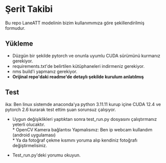 # Şerit Takibi
Bu repo LaneATT modelinin bizim kullanımımıza göre şekillendirilmiş formudur.

## Yükleme
* Düzgün bir şekilde pytorch ve onunla uyumlu CUDA sürümünü kurmanız gerekiyor. 
* requirements.txt'de belirtilen kütüphaneleri indirmeniz gerekiyor.
* nms build'i yapmanız gerekiyor.
* **Orijinal repo'daki readme'de detaylı şekilde kurulum anlatılmış**

## Test
ika: Ben linux sistemde anaconda'ya python 3.11.11 kurup içine CUDA 12.4 ve pytorch 2.6 kurarak test ettim şuan sorunsuz çalışıyor.

* Uygun değişiklikleri yaptıktan sonra test_run.py dosyasını çalıştırmanız yeterli olucaktır.
  <br>* OpenCV Kamera bağlantısı Yapmalısınız: Ben ip webcam kullandım (android uygulaması) 
  <br>* Ya da fotoğraf çekme kısmını yoruma alıp kendiniz fotoğrafı değiştirmelisiniz.

* Test_run.py'deki yorumu okuyun.
